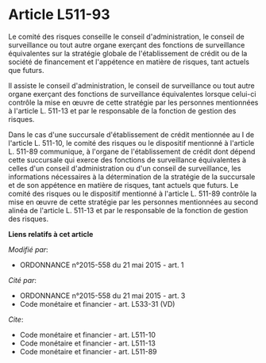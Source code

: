 # Article L511-93

Le comité des risques conseille le conseil d'administration, le conseil de surveillance ou tout autre organe exerçant des
fonctions de surveillance équivalentes sur la stratégie globale de l'établissement de crédit ou de la société de financement
et l'appétence en matière de risques, tant actuels que futurs. 

Il assiste le conseil d'administration, le conseil de surveillance ou tout autre organe exerçant des fonctions de
surveillance équivalentes lorsque celui-ci contrôle la mise en œuvre de cette stratégie par les personnes mentionnées à
l'article L. 511-13 et par le responsable de la fonction de gestion des risques. 

Dans le cas d'une succursale d'établissement de crédit mentionnée au I de l'article L. 511-10, le comité des risques ou le
dispositif mentionné à l'article L. 511-89 communique, à l'organe de l'établissement de crédit dont dépend cette succursale
qui exerce des fonctions de surveillance équivalentes à celles d'un conseil d'administration ou d'un conseil de surveillance,
les informations nécessaires à la détermination de la stratégie de la succursale et de son appétence en matière de risques,
tant actuels que futurs. Le comité des risques ou le dispositif mentionné à l'article L. 511-89 contrôle la mise en œuvre de
cette stratégie par les personnes mentionnées au second alinéa de l'article L. 511-13 et par le responsable de la fonction de
gestion des risques.

**Liens relatifs à cet article**

_Modifié par_:

  - ORDONNANCE n°2015-558 du 21 mai 2015 - art. 1

_Cité par_:

  - ORDONNANCE n°2015-558 du 21 mai 2015 - art. 3
  - Code monétaire et financier - art. L533-31 (VD)

_Cite_:

  - Code monétaire et financier - art. L511-10
  - Code monétaire et financier - art. L511-13
  - Code monétaire et financier - art. L511-89
